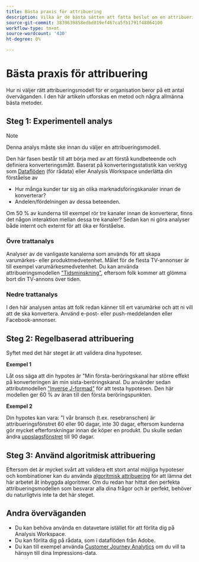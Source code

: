 ```yaml
---
title: Bästa praxis för attribuering
description: Vilka är de bästa sätten att fatta beslut om en attribueringsmodell?
source-git-commit: 3839639858edbd019ef467ca5fb1791f48864100
workflow-type: tm+mt
source-wordcount: '430'
ht-degree: 0%

---
```



# Bästa praxis för attribuering

Hur ni väljer rätt attribueringsmodell för er organisation beror på ett antal överväganden. I den här artikeln utforskas en metod och några allmänna bästa metoder.

## Steg 1: Experimentell analys

>[!NOTE]
>Denna analys måste ske innan du väljer en attribueringsmodell.

Den här fasen består till att börja med av att förstå kundbeteende och definiera konverteringsmått. Baserat på konverteringsstatistik kan verktyg som [Dataflöden](https://experienceleague.adobe.com/docs/analytics/export/analytics-data-feed/data-feed-overview.html?lang=en) (för rådata) eller Analysis Workspace underlätta din förståelse av

* Hur många kunder tar sig an olika marknadsföringskanaler innan de konverterar?
* Andelen/fördelningen av dessa beteenden.

Om 50 % av kunderna till exempel rör tre kanaler innan de konverterar, finns det någon interaktion mellan dessa tre kanaler?
Sedan kan ni göra analyser både internt och externt för att öka er förståelse.

### Övre trattanalys

Analyser av de vanligaste kanalerna som används för att skapa varumärkes- eller produktmedvetenhet. Målet för de flesta TV-annonser är till exempel varumärkesmedvetenhet. Du kan använda attribueringsmodellen [&quot;Tidsminskning&quot;](/help/analysis-workspace/attribution/models.md), eftersom folk kommer att glömma bort din TV-annons över tiden.

### Nedre trattanalys

I den här analysen antas att folk redan känner till ert varumärke och att ni vill att de ska konvertera. Använd e-post- eller push-meddelanden eller Facebook-annonser.

## Steg 2: Regelbaserad attribuering

Syftet med det här steget är att validera dina hypoteser.

**Exempel 1**

Låt oss säga att din hypotes är &quot;Min första-beröringskanal har större effekt på konverteringen än min sista-beröringskanal. Du använder sedan attributmodellen [&quot;Inverse J-formad&quot;](/help/analysis-workspace/attribution/models.md) för att testa hypotesen. Den här modellen ger 60 % av äran till den första beröringspunkten.

**Exempel 2**

Din hypotes kan vara: &quot;I vår bransch (t.ex. resebranschen) är attribueringsfönstret 60 eller 90 dagar, inte 30 dagar, eftersom kunderna gör mycket efterforskningar innan de köper en produkt. Du skulle sedan ändra [uppslagsfönstret](https://experienceleague.adobe.com/docs/analytics-platform/using/cja-workspace/attribution/models.html?lang=en#lookback-windows) till 90 dagar.

## Steg 3: Använd algoritmisk attribuering

Eftersom det är mycket svårt att validera ett stort antal möjliga hypoteser och kombinationer kan du använda [algoritmisk attribuering](/help/analysis-workspace/attribution/algorithmic.md) för att lämna det här arbetet åt inbyggda algoritmer. Om du redan har hittat den perfekta attribueringsmodellen som besvarar alla dina frågor och är perfekt, behöver du naturligtvis inte ta det här steget.

## Andra överväganden

* Du kan behöva använda en datavetare istället för att förlita dig på Analysis Workspace.
* Du kan förlita dig på rådata, som i dataflöden från Adobe.
* Du kan till exempel använda [Customer Journey Analytics](https://experienceleague.adobe.com/docs/analytics-platform/using/cja-overview/cja-overview.html?lang=en) om du vill ta hänsyn till dina Impressions-data.

